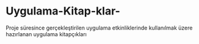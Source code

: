 # Uygulama-Kitap-klar-
Proje süresince gerçekleştirilen uygulama etkinliklerinde kullanılmak üzere hazırlanan uygulama kitapçıkları
